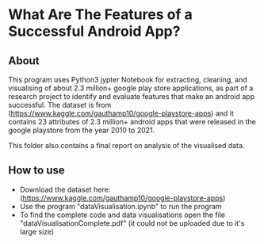 # What Are The Features of a Successful Android App?
## About
This program uses Python3 jypter Notebook for extracting, cleaning, and visualising of about 2.3 million+ google play store applications, as part of a research project to identify and evaluate features that make an android app successful. The dataset is from (https://www.kaggle.com/gauthamp10/google-playstore-apps) and it contains 23 attributes of 2.3 million+ android apps that were released in the google playstore from the year 2010 to 2021. 

This folder also contains a final report on analysis of the visualised data.

## How to use
- Download the dataset here: (https://www.kaggle.com/gauthamp10/google-playstore-apps)
- Use the program "dataVisualisation.ipynb" to run the program
- To find the complete code and data visualisations open the file "dataVisualisationComplete.pdf" (it could not be uploaded due to it's large size) 
